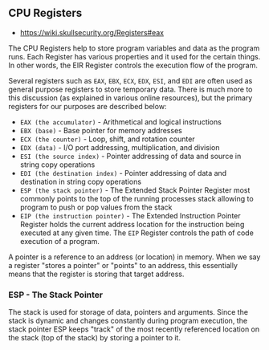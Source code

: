 ## CPU Registers

- https://wiki.skullsecurity.org/Registers#eax

The CPU Registers help to store program variables and data as the program runs.
Each Register has various properties and it used for the certain things.
In other words, the EIR Register controls the execution flow of the program.

Several registers such as `EAX`, `EBX`, `ECX`, `EDX`, `ESI`, and `EDI` are often used as general purpose registers to store temporary data. There is much more to this discussion (as explained in various online resources), but the primary registers for our purposes are described below:

- `EAX (the accumulator)` - Arithmetical and logical instructions
- `EBX (base)` - Base pointer for memory addresses
- `ECX (the counter)` - Loop, shift, and rotation counter
- `EDX (data)` - I/O port addressing, multiplication, and division
- `ESI (the source index)` - Pointer addressing of data and source in string copy operations
- `EDI (the destination index)` - Pointer addressing of data and destination in string copy operations
- `ESP (the stack pointer)` - The Extended Stack Pointer Register most commonly points to the top of the running processes stack allowing to program to push or pop values from the stack
- `EIP (the instruction pointer)` - The Extended Instruction Pointer Register holds the current address location for the instruction being executed at any given time. The `EIP` Register controls the path of code execution of a program.

A pointer is a reference to an address (or location) in memory. When we say a register "stores a pointer" or "points" to an address, this essentially means that the register is storing that target address.

### ESP - The Stack Pointer

The stack is used for storage of data, pointers and arguments. Since the stack is dynamic and changes constantly during program execution, the stack pointer ESP keeps "track" of the most recently referenced location on the stack (top of the stack) by storing a pointer to it.
